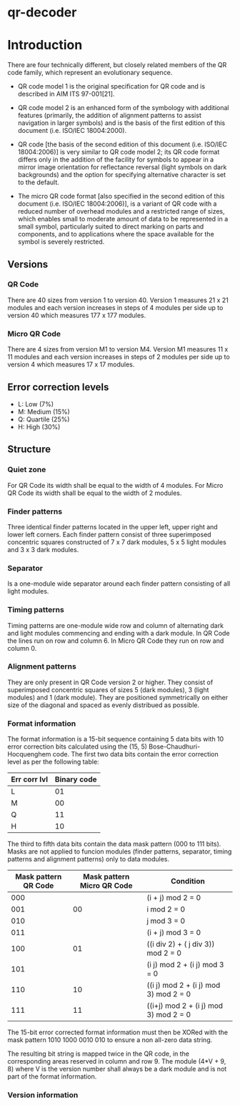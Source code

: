 qr-decoder
====

# Introduction
There are four technically different, but closely related members of the QR code family, which represent an evolutionary sequence.

- QR code model 1 is the original specification for QR code and is described in AIM ITS 97-001[21].

- QR code model 2 is an enhanced form of the symbology with additional features (primarily, the addition of alignment patterns to assist navigation in larger symbols) and is the basis of the first edition of this document (i.e. ISO/IEC 18004:2000).

- QR code [the basis of the second edition of this document (i.e. ISO/IEC 18004:2006)] is very similar to QR code model 2; its QR code format differs only in the addition of the facility for symbols to appear in a mirror image orientation for reflectance reversal (light symbols on dark backgrounds) and the option for specifying alternative character is set to the default.

- The micro QR code format [also specified in the second edition of this document (i.e. ISO/IEC 18004:2006)], is a variant of QR code with a reduced number of overhead modules and a restricted range of sizes, which enables small to moderate amount of data to be represented in a small symbol, particularly suited to direct marking on parts and components, and to applications where the space available for the symbol is severely restricted.

## Versions
### QR Code
There are 40 sizes from version 1 to version 40. Version 1 measures 21 x 21 modules and each version increases in steps of 4 modules per side up to version 40 which measures 177 x 177 modules.

### Micro QR Code
There are 4 sizes from version M1 to version M4. Version M1 measures 11 x 11 modules and each version increases in steps of 2 modules per side up to version 4 which measures 17 x 17 modules.

## Error correction levels
- L: Low (7%)
- M: Medium (15%)
- Q: Quartile (25%)
- H: High (30%)

## Structure
### Quiet zone
For QR Code its width shall be equal to the width of 4 modules.
For Micro QR Code its width shall be equal to the width of 2 modules.

### Finder patterns
Three identical finder patterns located in the upper left, upper right and lower left corners. Each finder pattern consist of three superimposed concentric squares constructed of 7 x 7 dark modules, 5 x 5 light modules and 3 x 3 dark modules.

### Separator
Is a one-module wide separator around each finder pattern consisting of all light modules.

### Timing patterns
Timing patterns are one-module wide row and column of alternating dark and light modules commencing and ending with a dark module. In QR Code the lines run on row and column 6. In Micro QR Code they run on row and column 0.

### Alignment patterns
They are only present in QR Code version 2 or higher. They consist of superimposed concentric squares of sizes 5 (dark modules), 3 (light modules) and 1 (dark module). They are positioned symmetrically on either size of the diagonal and spaced as evenly distribued as possible.

### Format information
The format information is a 15-bit sequence containing 5 data bits with 10 error correction bits calculated using the (15, 5) Bose-Chaudhuri-Hocquenghem code. The first two data bits contain the error correction level as per the following table:

| Err corr lvl | Binary code |
| ------------ | ----------- |
| L | 01 |
| M | 00 |
| Q | 11 |
| H | 10 |

The third to fifth data bits contain the data mask pattern (000 to 111 bits). Masks are not applied to funcion modules (finder patterns, separator, timing patterns and alignment patterns) only to data modules.

| Mask pattern QR Code | Mask pattern Micro QR Code | Condition |
| -------------------- | -------------------------- | --------- |
| 000 | | (i + j) mod 2 = 0 |
| 001 | 00 | i mod 2 = 0 |
| 010 | | j mod 3 = 0 |
| 011 | | (i + j) mod 3 = 0 |
| 100 | 01 | ((i div 2) + ( j div 3)) mod 2 = 0 |
| 101 | | (i j) mod 2 + (i j) mod 3 = 0 |
| 110 | 10 | ((i j) mod 2 + (i j) mod 3) mod 2 = 0 |
| 111 | 11 | ((i+j) mod 2 + (i j) mod 3) mod 2 = 0 |

The 15-bit error corrected format information must then be XORed with the mask pattern 1010 1000 0010 010 to ensure a non all-zero data string.

The resulting bit string is mapped twice in the QR code, in the corresponding areas reserved in column and row 9. The module (4*V + 9, 8) where V is the version number shall always be a dark module and is not part of the format information.

### Version information
